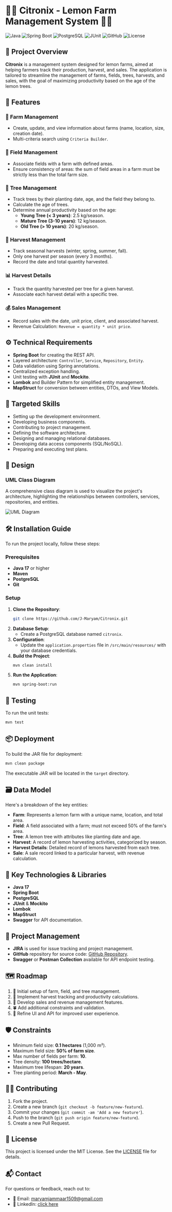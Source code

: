 
# 🌳🍋 **Citronix - Lemon Farm Management System** 🍋🌳

![Java](https://img.shields.io/badge/Java-ED8B00?style=for-the-badge&logo=java&logoColor=white)
![Spring Boot](https://img.shields.io/badge/Spring%20Boot-6DB33F?style=for-the-badge&logo=spring-boot&logoColor=white)
![PostgreSQL](https://img.shields.io/badge/PostgreSQL-336791?style=for-the-badge&logo=postgresql&logoColor=white)
![JUnit](https://img.shields.io/badge/JUnit-25A162?style=for-the-badge&logo=junit5&logoColor=white)
![GitHub](https://img.shields.io/badge/GitHub-181717?style=for-the-badge&logo=github&logoColor=white)
![License](https://img.shields.io/badge/License-MIT-blue?style=for-the-badge)

## 📖 **Project Overview**
**Citronix** is a management system designed for lemon farms, aimed at helping farmers track their production, harvest, and sales. The application is tailored to streamline the management of farms, fields, trees, harvests, and sales, with the goal of maximizing productivity based on the age of the lemon trees.

## 🚀 **Features**
### 🏡 **Farm Management**
- Create, update, and view information about farms (name, location, size, creation date).
- Multi-criteria search using `Criteria Builder`.

### 🌾 **Field Management**
- Associate fields with a farm with defined areas.
- Ensure consistency of areas: the sum of field areas in a farm must be strictly less than the total farm size.

### 🌲 **Tree Management**
- Track trees by their planting date, age, and the field they belong to.
- Calculate the age of trees.
- Determine annual productivity based on the age:
    - **Young Tree (< 3 years)**: 2.5 kg/season.
    - **Mature Tree (3-10 years)**: 12 kg/season.
    - **Old Tree (> 10 years)**: 20 kg/season.

### 🍂 **Harvest Management**
- Track seasonal harvests (winter, spring, summer, fall).
- Only one harvest per season (every 3 months).
- Record the date and total quantity harvested.

### 📊 **Harvest Details**
- Track the quantity harvested per tree for a given harvest.
- Associate each harvest detail with a specific tree.

### 💰 **Sales Management**
- Record sales with the date, unit price, client, and associated harvest.
- Revenue Calculation: `Revenue = quantity * unit price`.

## ⚙️ **Technical Requirements**
- **Spring Boot** for creating the REST API.
- Layered architecture: `Controller`, `Service`, `Repository`, `Entity`.
- Data validation using Spring annotations.
- Centralized exception handling.
- Unit testing with **JUnit** and **Mockito**.
- **Lombok** and Builder Pattern for simplified entity management.
- **MapStruct** for conversion between entities, DTOs, and View Models.

## 🎯 **Targeted Skills**
- Setting up the development environment.
- Developing business components.
- Contributing to project management.
- Defining the software architecture.
- Designing and managing relational databases.
- Developing data access components (SQL/NoSQL).
- Preparing and executing test plans.

## 📐 **Design**
### **UML Class Diagram**
A comprehensive class diagram is used to visualize the project's architecture, highlighting the relationships between controllers, services, repositories, and entities.

![UML Diagram]((https://github.com/user-attachments/assets/20058743-f4a8-4982-8f26-415d1e73129a)
)

## 🛠️ **Installation Guide**
To run the project locally, follow these steps:

### **Prerequisites**
- **Java 17** or higher
- **Maven**
- **PostgreSQL**
- **Git**

### **Setup**
1. **Clone the Repository**:
   ```bash
   git clone https://github.com/J-Maryam/Citronix.git
   ```
2. **Database Setup**:
    - Create a PostgreSQL database named `citronix`.
3. **Configuration**:
    - Update the `application.properties` file in `/src/main/resources/` with your database credentials.
4. **Build the Project**:
   ```bash
   mvn clean install
   ```
5. **Run the Application**:
   ```bash
   mvn spring-boot:run
   ```

## 🧪 **Testing**
To run the unit tests:
```bash
mvn test
```

## 📦 **Deployment**
To build the JAR file for deployment:
```bash
mvn clean package
```
The executable JAR will be located in the `target` directory.

## 🗃️ **Data Model**
Here's a breakdown of the key entities:

- **Farm**: Represents a lemon farm with a unique name, location, and total area.
- **Field**: A field associated with a farm; must not exceed 50% of the farm's area.
- **Tree**: A lemon tree with attributes like planting date and age.
- **Harvest**: A record of lemon harvesting activities, categorized by season.
- **Harvest Details**: Detailed record of lemons harvested from each tree.
- **Sale**: A sale record linked to a particular harvest, with revenue calculation.

## 🌟 **Key Technologies & Libraries**
- **Java 17**
- **Spring Boot**
- **PostgreSQL**
- **JUnit** & **Mockito**
- **Lombok**
- **MapStruct**
- **Swagger** for API documentation.

## 🔄 **Project Management**
- **JIRA** is used for issue tracking and project management.
- **GitHub** repository for source code: [GitHub Repository](https://github.com/J-Maryam/Citronix.git).
- **Swagger** or **Postman Collection** available for API endpoint testing.

## 🗺️ **Roadmap**
1. 🌱 Initial setup of farm, field, and tree management.
2. 🌿 Implement harvest tracking and productivity calculations.
3. 🍃 Develop sales and revenue management features.
4. 🍀 Add additional constraints and validation.
5. 🌳 Refine UI and API for improved user experience.

## 🛡️ **Constraints**
- Minimum field size: **0.1 hectares** (1,000 m²).
- Maximum field size: **50% of farm size**.
- Max number of fields per farm: **10**.
- Tree density: **100 trees/hectare**.
- Maximum tree lifespan: **20 years**.
- Tree planting period: **March - May**.

## 👨‍💻 **Contributing**
1. Fork the project.
2. Create a new branch (`git checkout -b feature/new-feature`).
3. Commit your changes (`git commit -am 'Add a new feature'`).
4. Push to the branch (`git push origin feature/new-feature`).
5. Create a new Pull Request.

## 📜 **License**
This project is licensed under the MIT License. See the [LICENSE](LICENSE) file for details.

## 📬 **Contact**
For questions or feedback, reach out to:

- 📧 Email: maryamjammaar1509@gmail.com
- 💼 LinkedIn: [click here](https://www.linkedin.com/in/maryam-jammar-78119823b/)
